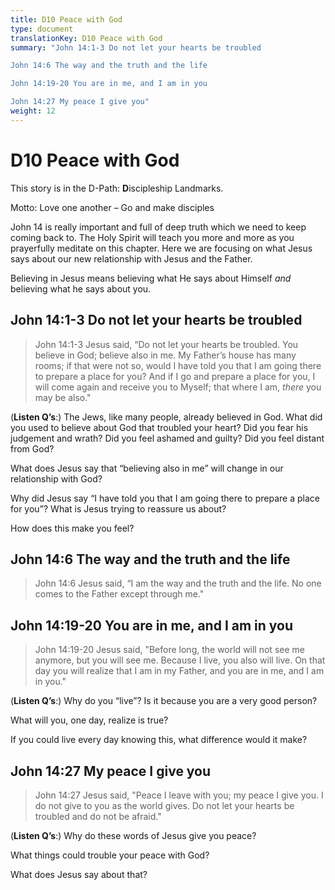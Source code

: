 ```yaml
---
title: D10 Peace with God
type: document
translationKey: D10 Peace with God
summary: "John 14:1-3 Do not let your hearts be troubled	

John 14:6 The way and the truth and the life	

John 14:19-20 You are in me, and I am in you	

John 14:27 My peace I give you"
weight: 12
---
```

# D10 Peace with God

This story is in the D-Path: **D**iscipleship Landmarks.

Motto: Love one another – Go and make disciples

John 14 is really important and full of deep truth which we need to keep coming back to. The Holy Spirit will teach you more and more as you prayerfully meditate on this chapter. Here we are focusing on what Jesus says about our new relationship with Jesus and the Father.

Believing in Jesus means believing what He says about Himself *and* believing what he says about you.

## John 14:1-3 Do not let your hearts be troubled

>   John 14:1-3 Jesus said, “Do not let your hearts be troubled. You believe in God; believe also in me. My Father’s house has many rooms; if that were not so, would I have told you that I am going there to prepare a place for you? And if I go and prepare a place for you, I will come again and receive you to Myself; that where I am, *there* you may be also."

(**Listen Q’s**:) The Jews, like many people, already believed in God. What did you used to believe about God that troubled your heart? Did you fear his judgement and wrath? Did you feel ashamed and guilty? Did you feel distant from God?

What does Jesus say that “believing also in me” will change in our relationship with God?

Why did Jesus say “I have told you that I am going there to prepare a place for you”? What is Jesus trying to reassure us about?

How does this make you feel?

## John 14:6 The way and the truth and the life

>   John 14:6 Jesus said, “I am the way and the truth and the life. No one comes to the Father except through me."

## John 14:19-20 You are in me, and I am in you

>   John 14:19-20 Jesus said, "Before long, the world will not see me anymore, but you will see me. Because I live, you also will live. On that day you will realize that I am in my Father, and you are in me, and I am in you."

(**Listen Q’s**:) Why do you “live”? Is it because you are a very good person?

What will you, one day, realize is true?

If you could live every day knowing this, what difference would it make?

## John 14:27 My peace I give you

>   John 14:27 Jesus said, "Peace I leave with you; my peace I give you. I do not give to you as the world gives. Do not let your hearts be troubled and do not be afraid."

(**Listen Q’s**:) Why do these words of Jesus give you peace?

What things could trouble your peace with God?

What does Jesus say about that?

